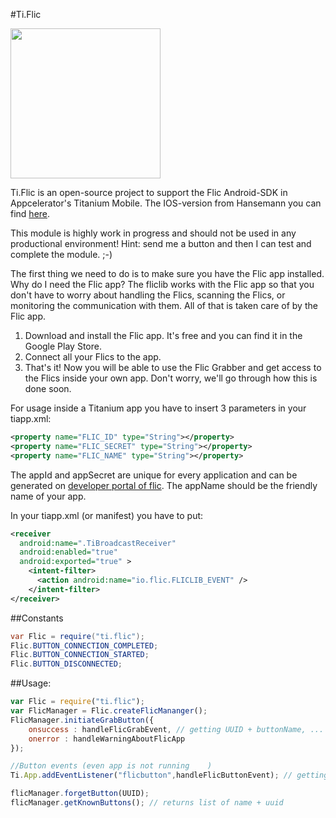 #Ti.Flic


<img src="https://slack-imgs.com/?c=1&url=http%3A%2F%2Fflic.io%2Fassets%2Fimg%2Fflic_logo_black.jpg" width=240 />

Ti.Flic is an open-source project to support the Flic Android-SDK in Appcelerator's Titanium Mobile. The IOS-version from Hansemann you can find [here](https://github.com/hansemannn/ti.flic).

This module is highly work in progress and should not be used in any productional environment!
 Hint: send me a button and then I can test and complete the module. ;-)

The first thing we need to do is to make sure you have the Flic app installed. 
Why do I need the Flic app? The fliclib works with the Flic app so that you don't have to worry about handling the Flics, scanning the Flics, or monitoring the communication with them. All of that is taken care of by the Flic app.

1.  Download and install the Flic app. It's free and you can find it in the Google Play Store.
2.  Connect all your Flics to the app.
3.   That's it! Now you will be able to use the Flic Grabber and get access to the Flics inside your own app. Don't worry, we'll go through how this is done soon.

For usage inside a Titanium app you have to insert 3 parameters in your tiapp.xml:
```xml
<property name="FLIC_ID" type="String"></property>
<property name="FLIC_SECRET" type="String"></property>
<property name="FLIC_NAME" type="String"></property>
```
The appId and appSecret are unique for every application and can be generated on [developer portal of flic](https://partners.flic.io/partners/developers/credentials).
The appName should be the friendly name of your app. 

In your tiapp.xml (or manifest) you have to put:

```xml
<receiver
  android:name=".TiBroadcastReceiver"
  android:enabled="true"
  android:exported="true" >
    <intent-filter>
      <action android:name="io.flic.FLICLIB_EVENT" />
    </intent-filter>
</receiver>
```
##Constants
```java
var Flic = require("ti.flic");
Flic.BUTTON_CONNECTION_COMPLETED;
Flic.BUTTON_CONNECTION_STARTED;
Flic.BUTTON_DISCONNECTED;
```

##Usage:

```javascript
var Flic = require("ti.flic");
var FlicManager = Flic.createFlicMananger();
FlicManager.initiateGrabButton({
	onsuccess : handleFlicGrabEvent, // getting UUID + buttonName, ...
	onerror : handleWarningAboutFlicApp
});

//Button events (even app is not running	)
Ti.App.addEventListener("flicbutton",handleFlicButtonEvent); // getting UUID, buttonName, up/down

flicManager.forgetButton(UUID);
flicManager.getKnownButtons(); // returns list of name + uuid
```